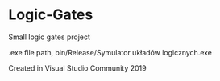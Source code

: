 # Logic-Gates
Small logic gates project

.exe file path, bin/Release/Symulator układów logicznych.exe

Created in Visual Studio Community 2019
